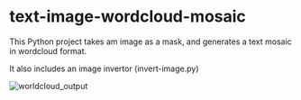 # text-image-wordcloud-mosaic


This Python project takes am image as a mask, and generates a text mosaic in wordcloud format.


It also includes an image invertor (invert-image.py)

![worldcloud_output](https://github.com/pacomonroy/image-mosaic/assets/31453445/b5af9565-9e41-4a7a-919b-1b27c40043f4)
